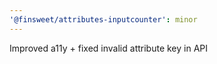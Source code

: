```yaml
---
'@finsweet/attributes-inputcounter': minor
---
```


Improved a11y + fixed invalid attribute key in API
